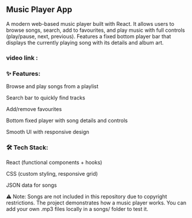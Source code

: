 <h2>Music Player App</h2>

A modern web-based music player built with React. It allows users to browse songs, search, add to favourites, and play music with full controls (play/pause, next, previous). Features a fixed bottom player bar that displays the currently playing song with its details and album art.

<h3>video link :</h3>

<h3>✨ Features:</h3>

Browse and play songs from a playlist

Search bar to quickly find tracks

Add/remove favourites

Bottom fixed player with song details and controls

Smooth UI with responsive design

<h3>🛠 Tech Stack:</h3>

React (functional components + hooks)

CSS (custom styling, responsive grid)

JSON data for songs

⚠️ Note: Songs are not included in this repository due to copyright restrictions.
The project demonstrates how a music player works. You can add your own .mp3 files locally in a songs/ folder to test it.